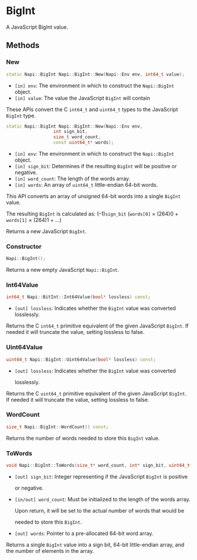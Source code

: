 # BigInt

A JavaScript BigInt value.

## Methods

### New

```cpp
static Napi::BigInt Napi::BigInt::New(Napi::Env env, int64_t value);
```

* `[in] env`: The environment in which to construct the `Napi::BigInt` object.
* `[in] value`: The value the JavaScript `BigInt` will contain

These APIs convert the C `int64_t` and `uint64_t` types to the JavaScript `BigInt` type.

```cpp
static Napi::BigInt Napi::BigInt::New(Napi::Env env,
                  int sign_bit,
                  size_t word_count,
                  const uint64_t* words);
```

* `[in] env`: The environment in which to construct the `Napi::BigInt` object.
* `[in] sign_bit`: Determines if the resulting `BigInt` will be positive or negative.
* `[in] word_count`: The length of the words array.
* `[in] words`: An array of `uint64_t` little-endian 64-bit words.

This API converts an array of unsigned 64-bit words into a single `BigInt` value.

The resulting `BigInt` is calculated as: \(–1\)`sign_bit` \(`words[0]` × \(264\)0 + `words[1]` × \(264\)1 + …\)

Returns a new JavaScript `BigInt`.

### Constructor

```cpp
Napi::BigInt();
```

Returns a new empty JavaScript `Napi::BigInt`.

### Int64Value

```cpp
int64_t Napi::BitInt::Int64Value(bool* lossless) const;
```

* `[out] lossless`: Indicates whether the `BigInt` value was converted losslessly.

Returns the C `int64_t` primitive equivalent of the given JavaScript `BigInt`. If needed it will truncate the value, setting lossless to false.

### Uint64Value

```cpp
uint64_t Napi::BigInt::Uint64Value(bool* lossless) const;
```

* `[out] lossless`: Indicates whether the `BigInt` value was converted

  losslessly.

Returns the C `uint64_t` primitive equivalent of the given JavaScript `BigInt`. If needed it will truncate the value, setting lossless to false.

### WordCount

```cpp
size_t Napi::BigInt::WordCount() const;
```

Returns the number of words needed to store this `BigInt` value.

### ToWords

```cpp
void Napi::BigInt::ToWords(size_t* word_count, int* sign_bit, uint64_t* words);
```

* `[out] sign_bit`: Integer representing if the JavaScript `BigInt` is positive

  or negative.

* `[in/out] word_count`: Must be initialized to the length of the words array.

  Upon return, it will be set to the actual number of words that would be

  needed to store this `BigInt`.

* `[out] words`: Pointer to a pre-allocated 64-bit word array.

Returns a single `BigInt` value into a sign bit, 64-bit little-endian array, and the number of elements in the array.

